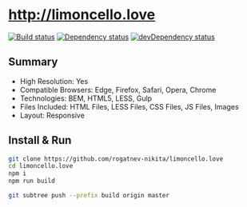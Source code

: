 # http://limoncello.love

[![Build status][travis-image]][travis-url] [![Dependency status][dependency-image]][dependency-url] [![devDependency status][dev-dependency-image]][dev-dependency-url]

## Summary
* High Resolution: Yes
* Compatible Browsers: Edge, Firefox, Safari, Opera, Chrome
* Technologies: BEM, HTML5, LESS, Gulp
* Files Included: HTML Files, LESS Files, CSS Files, JS Files, Images
* Layout: Responsive

## Install & Run
```bash
git clone https://github.com/rogatnev-nikita/limoncello.love
cd limoncello.love
npm i
npm run build

git subtree push --prefix build origin master
```
[travis-image]: https://travis-ci.org/rogatnev-nikita/limoncello.love.svg?branch=master
[travis-url]: https://travis-ci.org/rogatnev-nikita/limoncello.love

[dependency-image]: https://david-dm.org/rogatnev-nikita/limoncello.love.svg?style=flat-square
[dependency-url]: https://david-dm.org/rogatnev-nikita/limoncello.love

[dev-dependency-image]: https://david-dm.org/rogatnev-nikita/limoncello.love/dev-status.svg?style=flat-square
[dev-dependency-url]: https://david-dm.org/rogatnev-nikita/limoncello.love#info=devDependencies
